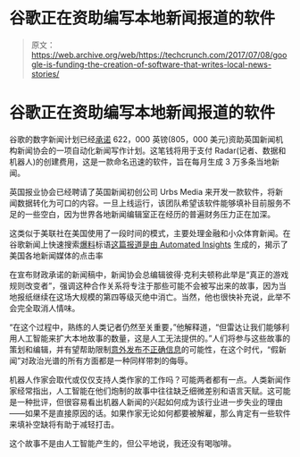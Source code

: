# 谷歌正在资助编写本地新闻报道的软件

> 原文：<https://web.archive.org/web/https://techcrunch.com/2017/07/08/google-is-funding-the-creation-of-software-that-writes-local-news-stories/>

# 谷歌正在资助编写本地新闻报道的软件

谷歌的数字新闻计划已经[承诺](https://web.archive.org/web/20230405115343/https://www.recode.net/2017/7/7/15937436/google-news-media-robots-automate-writing-local-news-stories) 622，000 英镑(805，000 美元)资助英国新闻机构新闻协会的一项自动化新闻写作计划。这笔钱将用于支付 Radar(记者、数据和机器人)的创建费用，这是一款命名迅速的软件，旨在每月生成 3 万多条当地新闻。

英国报业协会已经聘请了英国新闻初创公司 Urbs Media 来开发一款软件，将新闻数据转化为可口的内容。一旦上线运行，该团队希望该软件能够填补目前服务不足的一些空白，因为世界各地新闻编辑室正在经历的普遍财务压力正在加深。

这类似于美联社在美国使用了一段时间的模式，主要处理金融和小众体育新闻。在谷歌新闻上快速搜索[爆料](https://web.archive.org/web/20230405115343/https://www.theverge.com/2015/1/29/7939067/ap-journalism-automation-robots-financial-reporting)标语[这篇报道是由 Automated Insights](https://web.archive.org/web/20230405115343/https://www.google.com/search?client=safari&rls=en&q=apple+%22this+story+was+generated+by+Automated+Insights%22&ie=UTF-8&oe=UTF-8#rls=en&tbm=nws&q=%22This+story+was+generated+by+Automated+Insights%22) 生成的，揭示了美国各地新闻媒体的点击率

在宣布财政承诺的新闻稿中，新闻协会总编辑彼得·克利夫顿称此举是“真正的游戏规则改变者”，强调这种合作关系将专注于那些可能不会被写出来的故事，因为当地报纸继续在这场大规模的第四等级灭绝中消亡。当然，他也很快补充说，此举不会完全取消人情味。

“在这个过程中，熟练的人类记者仍然至关重要，”他解释道，“但雷达让我们能够利用人工智能来扩大本地故事的数量，这是人工无法提供的。”人们将参与这些故事的策划和编辑，并有望帮助限制[意外发布不正确信息](https://web.archive.org/web/20230405115343/http://www.bbc.com/news/technology-40366816)的可能性，在这个时代，“假新闻”对政治光谱的所有方面都是一种同样带刺的侮辱。

机器人作家会取代或仅仅支持人类作家的工作吗？可能两者都有一点。人类新闻作家经常指出，人工智能在他们炮制的故事中往往缺乏细微差别和语言天赋。这可能是一种批评，但很容易看出机器人新闻的兴起如何成为该行业进一步失业的理由——如果不是直接原因的话。如果作家无论如何都要被解雇，那么肯定有一些软件来填补空缺将有助于减轻打击。

这个故事不是由人工智能产生的，但公平地说，我还没有喝咖啡。